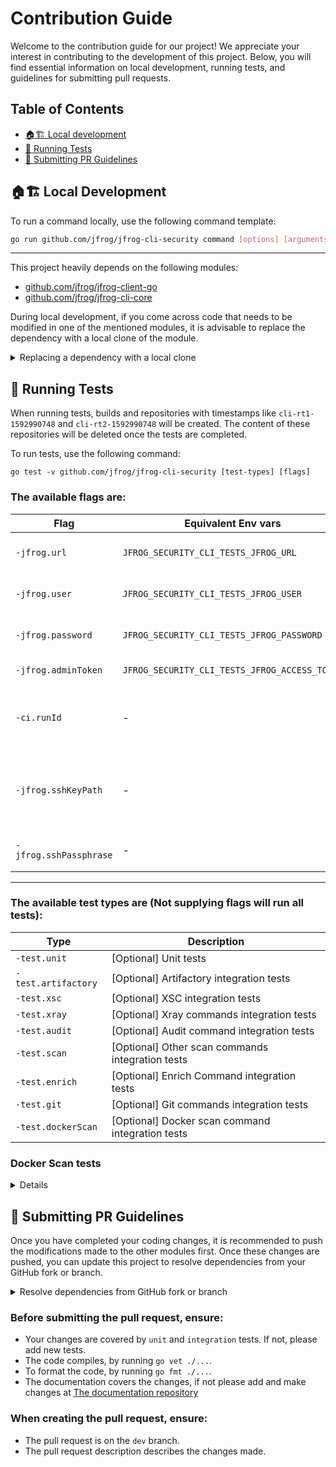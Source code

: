 # Contribution Guide

Welcome to the contribution guide for our project! We appreciate your interest in contributing to the development of this project. Below, you will find essential information on local development, running tests, and guidelines for submitting pull requests.

## Table of Contents

- [🏠🏗️ Local development](#%EF%B8%8F-local-development)
- [🚦 Running Tests](#-running-tests)
- [📖 Submitting PR Guidelines](#-submitting-pr-guidelines)


## 🏠🏗️ Local Development

To run a command locally, use the following command template:

```sh
go run github.com/jfrog/jfrog-cli-security command [options] [arguments...]
```

---

This project heavily depends on the following modules:

- [github.com/jfrog/jfrog-client-go](https://github.com/jfrog/jfrog-client-go)
- [github.com/jfrog/jfrog-cli-core](github.com/jfrog/jfrog-cli-core)

During local development, if you come across code that needs to be modified in one of the mentioned modules, it is advisable to replace the dependency with a local clone of the module.

<details>
<summary>Replacing a dependency with a local clone</summary>

---

To include this local dependency, For instance, let's assume you wish to modify files from `jfrog-cli-core`, modify the `go.mod` file as follows:

```
replace github.com/jfrog/jfrog-cli-core/v2 => /local/path/in/your/machine/jfrog-cli-core
```

Afterward, execute `go mod tidy` to ensure the Go module files are updated. Note that Go will automatically adjust the version in the `go.mod` file.

---

</details>


## 🚦 Running Tests

When running tests, builds and repositories with timestamps like `cli-rt1-1592990748` and `cli-rt2-1592990748` will be created. The content of these repositories will be deleted once the tests are completed.

To run tests, use the following command:

```
go test -v github.com/jfrog/jfrog-cli-security [test-types] [flags]
```

### The available flags are:

| Flag                   | Equivalent Env vars                           | Description                                                                                                     |
| ---------------------- | --------------------------------------------- | --------------------------------------------------------------------------------------------------------------- |
| `-jfrog.url`           | `JFROG_SECURITY_CLI_TESTS_JFROG_URL`          | [Default: http://localhost:8083] JFrog platform URL                                                             |
| `-jfrog.user`          | `JFROG_SECURITY_CLI_TESTS_JFROG_USER`         | [Default: admin] JFrog platform username                                                                        |
| `-jfrog.password`      | `JFROG_SECURITY_CLI_TESTS_JFROG_PASSWORD`     | [Default: password] JFrog platform password                                                                     |
| `-jfrog.adminToken`    | `JFROG_SECURITY_CLI_TESTS_JFROG_ACCESS_TOKEN` | [Optional] JFrog platform admin token                                                                           |
| `-ci.runId`            | -                                             | [Optional] A unique identifier used as a suffix to create repositories and builds in the tests.                 |
| `-jfrog.sshKeyPath`    | -                                             | [Optional] Path to the SSH key file. Use this flag only if the Artifactory URL format is `ssh://[domain]:port`. |
| `-jfrog.sshPassphrase` | -                                             | [Optional] Passphrase for the SSH key.                                                                          |

---


### The available test types are (Not supplying flags will run all tests):

| Type                 | Description                                       |
| -------------------- | ------------------------------------------------- |
| `-test.unit`         | [Optional] Unit tests                             |
| `-test.artifactory`  | [Optional] Artifactory integration tests          |
| `-test.xsc`          | [Optional] XSC integration tests                  |
| `-test.xray`         | [Optional] Xray commands integration tests        |
| `-test.audit`        | [Optional] Audit command integration tests        |
| `-test.scan`         | [Optional] Other scan commands integration tests  |
| `-test.enrich`       | [Optional] Enrich Command integration tests       |
| `-test.git`          | [Optional] Git commands integration tests         |
| `-test.dockerScan`   | [Optional] Docker scan command integration tests  |

### Docker Scan tests

<details>

#### Requirements

- Make sure the `RTLIC` environment variable is configured with a valid license.
- Before running the tests, wait for Artifactory to finish booting up in the container.

| Flag                      | Description                         |
| ------------------------- | ----------------------------------- |
| `-test.containerRegistry` | Artifactory Docker registry domain. |


</details>

## 📖 Submitting PR Guidelines

Once you have completed your coding changes, it is recommended to push the modifications made to the other modules first. Once these changes are pushed, you can update this project to resolve dependencies from your GitHub fork or branch.

<details>

<summary>Resolve dependencies from GitHub fork or branch</summary>

---

To achieve this, modify the `go.mod` file to point the dependency to your repository and branch, as shown in the example below:

```
replace github.com/jfrog/jfrog-cli-core/v2 => github.com/jfrog/jfrog-cli-core/v2 dev
```

Finally, execute `go mod tidy` to update the Go module files. Please note that Go will automatically update the version in the `go.mod` file.

---

</details>

### Before submitting the pull request, ensure:

- Your changes are covered by `unit` and `integration` tests. If not, please add new tests.
- The code compiles, by running `go vet ./...`.
- To format the code, by running `go fmt ./...`.
- The documentation covers the changes, if not please add and make changes at [The documentation repository](https://github.com/jfrog/documentation)

### When creating the pull request, ensure:

- The pull request is on the `dev` branch.
- The pull request description describes the changes made.